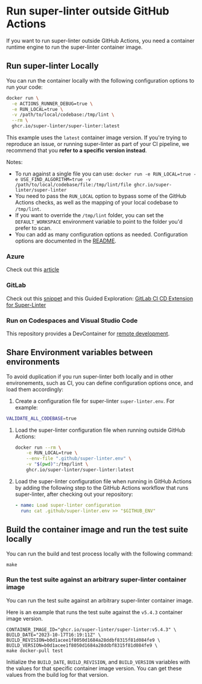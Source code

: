 # Run super-linter outside GitHub Actions

If you want to run super-linter outside GitHub Actions, you need a container
runtime engine to run the super-linter container image.

## Run super-linter Locally

You can run the container locally with the following configuration options to run your code:

```bash
docker run \
  -e ACTIONS_RUNNER_DEBUG=true \
  -e RUN_LOCAL=true \
  -v /path/to/local/codebase:/tmp/lint \
  --rm \
  ghcr.io/super-linter/super-linter:latest
```

This example uses the `latest` container image version. If you're trying to reproduce
an issue, or running super-linter as part of your CI pipeline, we recommend that
you **refer to a specific version instead**.

Notes:

- To run against a single file you can use: `docker run -e RUN_LOCAL=true -e USE_FIND_ALGORITHM=true -v /path/to/local/codebase/file:/tmp/lint/file ghcr.io/super-linter/super-linter`
- You need to pass the `RUN_LOCAL` option to bypass some of the GitHub Actions checks, as well as the mapping of your local codebase to `/tmp/lint`.
- If you want to override the `/tmp/lint` folder, you can set the `DEFAULT_WORKSPACE` environment variable to point to the folder you'd prefer to scan.
- You can add as many configuration options as needed. Configuration options are documented in the [README](../README.md#configure-super-linter).

### Azure

Check out this [article](https://blog.tyang.org/2020/06/27/use-github-super-linter-in-azure-pipelines/)

### GitLab

Check out this [snippet](https://gitlab.com/snippets/1988376) and this Guided Exploration: [GitLab CI CD Extension for Super-Linter](https://gitlab.com/guided-explorations/ci-cd-plugin-extensions/ci-cd-plugin-extension-github-action-super-linter)

### Run on Codespaces and Visual Studio Code

This repository provides a DevContainer for [remote development](https://code.visualstudio.com/docs/remote/containers).

## Share Environment variables between environments

To avoid duplication if you run super-linter both locally and in other
environements, such as CI, you can define configuration options once, and load
them accordingly:

1. Create a configuration file for super-linter `super-linter.env`. For example:

  ```bash
  VALIDATE_ALL_CODEBASE=true
  ```

1. Load the super-linter configuration file when running outside GitHub Actions:

    ```bash
    docker run --rm \
        -e RUN_LOCAL=true \
        --env-file ".github/super-linter.env" \
        -v "$(pwd)":/tmp/lint \
        ghcr.io/super-linter/super-linter:latest
    ```

1. Load the super-linter configuration file when running in GitHub Actions by
  adding the following step to the GitHub Actions workflow that runs
  super-linter, after checking out your repository:

    ```yaml
    - name: Load super-linter configuration
      run: cat .github/super-linter.env >> "$GITHUB_ENV"
    ```

## Build the container image and run the test suite locally

You can run the build and test process locally with the following command:

```shell
make
```

### Run the test suite against an arbitrary super-linter container image

You can run the test suite against an arbitrary super-linter container image.

Here is an example that runs the test suite against the `v5.4.3` container
image version.

```shell
CONTAINER_IMAGE_ID="ghcr.io/super-linter/super-linter:v5.4.3" \
BUILD_DATE="2023-10-17T16:19:11Z" \
BUILD_REVISION=b0d1acee1f8050d1684a28ddbf8315f81d084fe9 \
BUILD_VERSION=b0d1acee1f8050d1684a28ddbf8315f81d084fe9 \
make docker-pull test
```

Initialize the `BUILD_DATE`, `BUILD_REVISION`, and `BUILD_VERSION` variables
with the values for that specific container image version. You can get these
values from the build log for that version.

